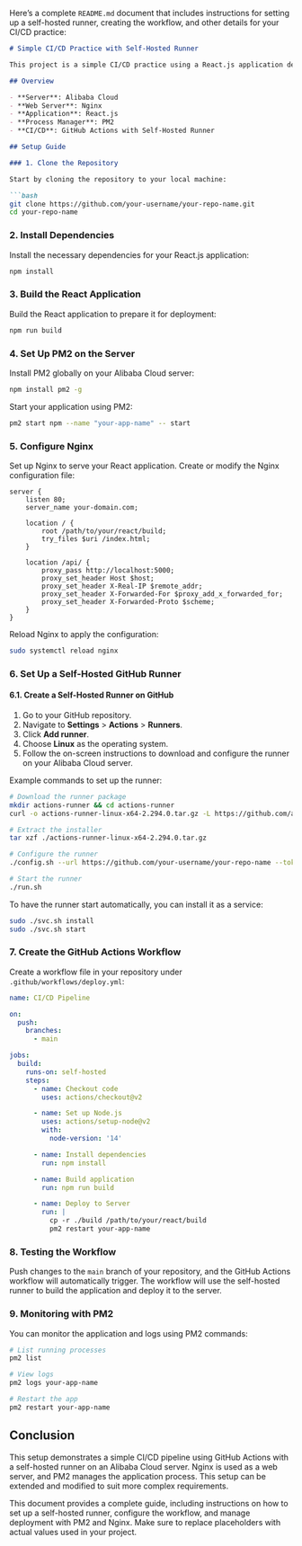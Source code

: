 Here’s a complete `README.md` document that includes instructions for setting up a self-hosted runner, creating the workflow, and other details for your CI/CD practice:

```markdown
# Simple CI/CD Practice with Self-Hosted Runner

This project is a simple CI/CD practice using a React.js application deployed on an Alibaba Cloud server. The deployment is managed using Nginx, PM2, and GitHub Actions with a self-hosted runner.

## Overview

- **Server**: Alibaba Cloud
- **Web Server**: Nginx
- **Application**: React.js
- **Process Manager**: PM2
- **CI/CD**: GitHub Actions with Self-Hosted Runner

## Setup Guide

### 1. Clone the Repository

Start by cloning the repository to your local machine:

```bash
git clone https://github.com/your-username/your-repo-name.git
cd your-repo-name
```

### 2. Install Dependencies

Install the necessary dependencies for your React.js application:

```bash
npm install
```

### 3. Build the React Application

Build the React application to prepare it for deployment:

```bash
npm run build
```

### 4. Set Up PM2 on the Server

Install PM2 globally on your Alibaba Cloud server:

```bash
npm install pm2 -g
```

Start your application using PM2:

```bash
pm2 start npm --name "your-app-name" -- start
```

### 5. Configure Nginx

Set up Nginx to serve your React application. Create or modify the Nginx configuration file:

```nginx
server {
    listen 80;
    server_name your-domain.com;

    location / {
        root /path/to/your/react/build;
        try_files $uri /index.html;
    }

    location /api/ {
        proxy_pass http://localhost:5000;
        proxy_set_header Host $host;
        proxy_set_header X-Real-IP $remote_addr;
        proxy_set_header X-Forwarded-For $proxy_add_x_forwarded_for;
        proxy_set_header X-Forwarded-Proto $scheme;
    }
}
```

Reload Nginx to apply the configuration:

```bash
sudo systemctl reload nginx
```

### 6. Set Up a Self-Hosted GitHub Runner

#### 6.1. Create a Self-Hosted Runner on GitHub

1. Go to your GitHub repository.
2. Navigate to **Settings** > **Actions** > **Runners**.
3. Click **Add runner**.
4. Choose **Linux** as the operating system.
5. Follow the on-screen instructions to download and configure the runner on your Alibaba Cloud server.

Example commands to set up the runner:

```bash
# Download the runner package
mkdir actions-runner && cd actions-runner
curl -o actions-runner-linux-x64-2.294.0.tar.gz -L https://github.com/actions/runner/releases/download/v2.294.0/actions-runner-linux-x64-2.294.0.tar.gz

# Extract the installer
tar xzf ./actions-runner-linux-x64-2.294.0.tar.gz

# Configure the runner
./config.sh --url https://github.com/your-username/your-repo-name --token YOUR_GENERATED_TOKEN

# Start the runner
./run.sh
```

To have the runner start automatically, you can install it as a service:

```bash
sudo ./svc.sh install
sudo ./svc.sh start
```

### 7. Create the GitHub Actions Workflow

Create a workflow file in your repository under `.github/workflows/deploy.yml`:

```yaml
name: CI/CD Pipeline

on:
  push:
    branches:
      - main

jobs:
  build:
    runs-on: self-hosted
    steps:
      - name: Checkout code
        uses: actions/checkout@v2

      - name: Set up Node.js
        uses: actions/setup-node@v2
        with:
          node-version: '14'

      - name: Install dependencies
        run: npm install

      - name: Build application
        run: npm run build

      - name: Deploy to Server
        run: |
          cp -r ./build /path/to/your/react/build
          pm2 restart your-app-name
```

### 8. Testing the Workflow

Push changes to the `main` branch of your repository, and the GitHub Actions workflow will automatically trigger. The workflow will use the self-hosted runner to build the application and deploy it to the server.

### 9. Monitoring with PM2

You can monitor the application and logs using PM2 commands:

```bash
# List running processes
pm2 list

# View logs
pm2 logs your-app-name

# Restart the app
pm2 restart your-app-name
```

## Conclusion

This setup demonstrates a simple CI/CD pipeline using GitHub Actions with a self-hosted runner on an Alibaba Cloud server. Nginx is used as a web server, and PM2 manages the application process. This setup can be extended and modified to suit more complex requirements.

This document provides a complete guide, including instructions on how to set up a self-hosted runner, configure the workflow, and manage deployment with PM2 and Nginx. Make sure to replace placeholders with actual values used in your project.
